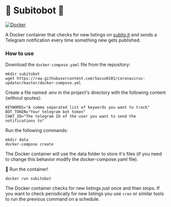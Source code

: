 
# 📣 Subitobot 📣
[![Docker](https://github.com/Sasso0101/subitobot/actions/workflows/docker-publish.yml/badge.svg?branch=master)](https://github.com/Sasso0101/subitobot/actions/workflows/docker-publish.yml)

A Docker container that checks for new listings on [subito.it](https://www.subito.it) and sends a Telegram notification every time something new gets published.

### How to use
Download the `docker-compose.yaml` file from the repository:
```
mkdir subitobot
wget https://raw.githubusercontent.com/Sasso0101/coronavirus-updater/master/docker-compose.yml
```
Create a file named .env in the project's directory with the following content (without qoutes):
```
KEYWORDS="A comma separated list of keywords you want to track"
BOT_TOKEN="Your telegram bot token"
CHAT_ID="The telegram ID of the user you want to send the notifications to"
```
Run the following commands:
```
mkdir data
docker-compose create
```
The Docker container will use the data folder to store it's files (if you need to change this behavior modify the docker-compose.yaml file).

🚀 Run the container!
```
docker run subitobot
```

The Docker container checks for new listings just once and then stops. If you want to check periodically for new listings you use `cron` or similar tools to run the previous command on a schedule.
